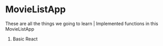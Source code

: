 # MovieListApp

These are all the things we going to learn |
Implemented functions in this MovieListApp

1. Basic React